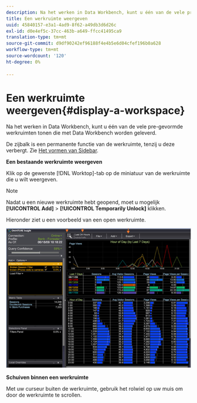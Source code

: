 ```yaml
---
description: Na het werken in Data Workbench, kunt u één van de vele pre-gevormde werkruimten tonen die met Data Workbench worden geleverd.
title: Een werkruimte weergeven
uuid: 45840157-e3a1-4ad9-8f62-a49db3d6d26c
exl-id: d0e4ef5c-37cc-463b-a649-ffcc41495ca9
translation-type: tm+mt
source-git-commit: d9df90242ef96188f4e4b5e6d04cfef196b0a628
workflow-type: tm+mt
source-wordcount: '120'
ht-degree: 0%

---
```


# Een werkruimte weergeven{#display-a-workspace}

Na het werken in Data Workbench, kunt u één van de vele pre-gevormde werkruimten tonen die met Data Workbench worden geleverd.

De zijbalk is een permanente functie van de werkruimte, tenzij u deze verbergt. Zie [Het vormen van Sidebar](../../../home/c-get-started/c-config-sidebar.md#concept-41db771b302e43018e5a9daa40b397e6).

**Een bestaande werkruimte weergeven**

Klik op de gewenste [!DNL Worktop]-tab op de miniatuur van de werkruimte die u wilt weergeven.

>[!NOTE]
>
>Nadat u een nieuwe werkruimte hebt geopend, moet u mogelijk **[!UICONTROL Add]** > **[!UICONTROL Temporarily Unlock]** klikken.

Hieronder ziet u een voorbeeld van een open werkruimte.

![](assets/client-dis.png)

**Schuiven binnen een werkruimte**

Met uw curseur buiten de werkruimte, gebruik het rolwiel op uw muis om door de werkruimte te scrollen.
